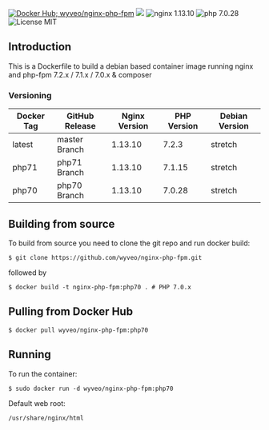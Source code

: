 [![Docker Hub; wyveo/nginx-php-fpm](https://img.shields.io/badge/docker%20hub-wyveo%2Fnginx--php--fpm-blue.svg)](https://hub.docker.com/r/wyveo/nginx-php-fpm/) [![](https://images.microbadger.com/badges/image/wyveo/nginx-php-fpm.svg)](http://microbadger.com/images/wyveo/nginx-php-fpm "Get your own image badge on microbadger.com") ![nginx 1.13.10](https://img.shields.io/badge/nginx-1.13.10-brightgreen.svg) ![php 7.0.28](https://img.shields.io/badge/php--fpm-7.0.28-blue.svg) ![License MIT](https://img.shields.io/badge/license-MIT-blue.svg)
## Introduction
This is a Dockerfile to build a debian based container image running nginx and php-fpm 7.2.x / 7.1.x / 7.0.x & composer

### Versioning
| Docker Tag | GitHub Release | Nginx Version | PHP Version | Debian Version |
|-----|-------|-----|--------|--------|
| latest | master Branch |1.13.10 | 7.2.3 | stretch |
| php71 | php71 Branch |1.13.10 | 7.1.15 | stretch |
| php70 | php70 Branch |1.13.10 | 7.0.28 | stretch |
## Building from source
To build from source you need to clone the git repo and run docker build:
```
$ git clone https://github.com/wyveo/nginx-php-fpm.git
```

followed by
```
$ docker build -t nginx-php-fpm:php70 . # PHP 7.0.x
```


## Pulling from Docker Hub
```
$ docker pull wyveo/nginx-php-fpm:php70
```

## Running
To run the container:
```
$ sudo docker run -d wyveo/nginx-php-fpm:php70
```

Default web root:
```
/usr/share/nginx/html
```
